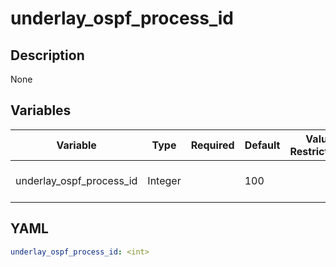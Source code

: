 # underlay_ospf_process_id

## Description

None

## Variables

| Variable | Type | Required | Default | Value Restrictions | Description |
| -------- | ---- | -------- | ------- | ------------------ | ----------- |
| underlay_ospf_process_id | Integer |  | 100 |  | Underlay OSPF Process ID |

## YAML

```yaml
underlay_ospf_process_id: <int>
```